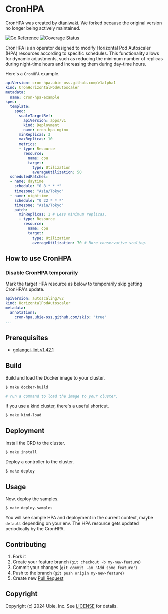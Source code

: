 # CronHPA

CronHPA was created by [dtaniwaki](https://github.com/dtaniwaki/cron-hpa). We forked because the original version no longer being actively maintained.

[![Go Reference][godoc-image]][godoc-link]
[![Coverage Status][cov-image]][cov-link]

CronHPA is an operator designed to modify Horizontal Pod Autoscaler (HPA) resources according to specific schedules. This functionality allows for dynamic adjustments, such as reducing the minimum number of replicas during night-time hours and increasing them during day-time hours.

Here's a `CronHPA` example.

```yaml
apiVersion: cron-hpa.ubie-oss.github.com/v1alpha1
kind: CronHorizontalPodAutoscaler
metadata:
  name: cron-hpa-example
spec:
  template:
    spec:
      scaleTargetRef:
        apiVersion: apps/v1
        kind: Deployment
        name: cron-hpa-nginx
      minReplicas: 3
      maxReplicas: 10
      metrics:
      - type: Resource
        resource:
          name: cpu
          target:
            type: Utilization
            averageUtilization: 50
  scheduledPatches:
  - name: daytime
    schedule: "0 8 * * *"
    timezone: "Asia/Tokyo"
  - name: nighttime
    schedule: "0 22 * * *"
    timezone: "Asia/Tokyo"
    patch:
      minReplicas: 1 # Less minimum replicas.
      - type: Resource
        resource:
          name: cpu
          target:
            type: Utilization
            averageUtilization: 70 # More conservative scaling.
```

## How to use CronHPA

### Disable CronHPA temporarily

Mark the target HPA resource as below to temporarily skip getting CronHPA's update.

```yaml
apiVersion: autoscaling/v2
kind: HorizontalPodAutoscaler
metadata:
  annotations:
    cron-hpa.ubie-oss.github.com/skip: "true"
...
```

## Prerequisites

- [golangci-lint v1.42.1](https://github.com/golangci/golangci-lint)

## Build

Build and load the Docker image to your cluster.

```bash
$ make docker-build

# run a command to load the image to your cluster.
```

If you use a kind cluster, there's a useful shortcut.

```
$ make kind-load
```

## Deployment

Install the CRD to the cluster.

```bash
$ make install
```

Deploy a controller to the cluster.

```bash
$ make deploy
```

## Usage

Now, deploy the samples.

```bash
$ make deploy-samples
```

You will see sample HPA and deployment in the current context, maybe `default` depending on your env. The HPA resource gets updated periodically by the CronHPA.

## Contributing

1. Fork it
2. Create your feature branch (`git checkout -b my-new-feature`)
3. Commit your changes (`git commit -am 'Add some feature'`)
4. Push to the branch (`git push origin my-new-feature`)
5. Create new [Pull Request](../../pull/new/master)

## Copyright

Copyright (c) 2024 Ubie, Inc. See [LICENSE](LICENSE) for details.


[godoc-image]: https://pkg.go.dev/badge/github.com/ubie-oss/cron-hpa.svg
[godoc-link]: https://pkg.go.dev/github.com/ubie-oss/cron-hpa
[cov-image]:   https://coveralls.io/repos/github/ubie-oss/cron-hpa/badge.svg?branch=main
[cov-link]:    https://coveralls.io/github/ubie-oss/cron-hpa?branch=main

